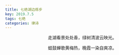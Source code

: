 ```yaml
---
title: 七绝湖边练步
key: 2019.7.5
tags: 七绝
categories: 律诗
---
```


<p align="center">走湖看景处处香，绿树清波云映光。
</p>
<p align="center">蛙鼓蝉歌黄梅热，晚霞一染自爽凉。
</p>
<p align="center"></br>
</p>

